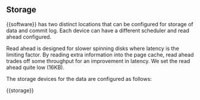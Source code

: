 ## Storage

{{software}} has two distinct locations that can be configured for storage of data and commit log. Each device can have a different scheduler and read ahead configured.

Read ahead is designed for slower spinning disks where latency is the limiting factor.  By reading extra information into the page cache, read ahead trades off some throughput for an improvement in latency.  We set the read ahead quite low (16KB).

The storage devices for the data are configured as follows:

{{storage}}
